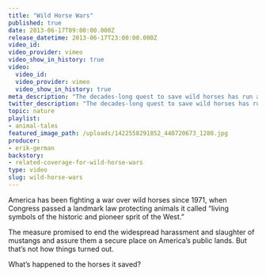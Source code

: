 ```yaml
---
title: "Wild Horse Wars"
published: true
date: 2013-06-17T09:00:00.000Z
release_datetime: 2013-06-17T23:00:00.000Z
video_id:
video_provider: vimeo
video_show_in_history: true
video:
  video_id:
  video_provider: vimeo
  video_show_in_history: true
meta_description: "The decades-long quest to save wild horses has run amok, creating a problem that even swooping helicopters, aging cowboys, camera-savvy activists, and millions of dollars can’t solve. "
twitter_description: "The decades-long quest to save wild horses has run amok, creating a problem that even swooping helicopters, aging cowboys, camera-savvy activists, and millions of dollars can’t solve. "
topic: nature
playlist:
- animal-tales
featured_image_path: /uploads/1422558291852_440720673_1280.jpg
producer:
- erik-german
backstory:
- related-coverage-for-wild-horse-wars
type: video
slug: wild-horse-wars
---
```


America has been fighting a war over wild horses since 1971, when Congress passed a landmark law protecting animals it called “living symbols of the historic and pioneer sprit of the West.”

The measure promised to end the widespread harassment and slaughter of mustangs and assure them a secure place on America’s public lands. But that’s not how things turned out.

What’s happened to the horses it saved?

